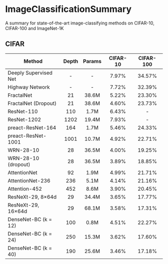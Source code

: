 # ImageClassificationSummary
A summary for state-of-the-art image-classifying methods on CIFAR-10, CIFAR-100 and ImageNet-1K


## CIFAR

| Method                | Depth | Params | CIFAR-10 | CIFAR-100 |
|-----------------------|:-----:|:------:|:--------:|:---------:|
| Deeply Supervised Net | -     | -      | 7.97%    | 34.57%    |
| Highway Network       | -     | -      | 7.72%    | 32.39%    |
| FractalNet            | 21    | 38.6M  | 5.22%    | 23.30%    |
| FractalNet (Dropout)  | 21    | 38.6M  | 4.60%    | 23.73%    |
| ResNet-110            | 110   | 1.7M   | 6.43%    | -         |
| ResNet-1202           | 1202  | 19.4M  | 7.93%    | -         |
| preact-ResNet-164     | 164   | 1.7M   | 5.46%    | 24.33%    |
| preact-ResNet-1001    | 1001  | 10.7M  | 4.92%    | 22.71%    |
| WRN-28-10             | 28    | 36.5M  | 4.00%    | 19.25%    |
| WRN-28-10 (dropout)   | 28    | 36.5M  | 3.89%    | 18.85%    |
| AttentionNet          | 92    | 1.9M   | 4.99%    | 21.71%    |
| AttentionNet-236      | 236   | 5.1M   | 4.14%    | 21.16%    |
| Attention-452         | 452   | 8.6M   | 3.90%    | 20.45%    |
| ResNeXt-29, 8×64d     | 29    | 34.4M  | 3.65%    | 17.77%    |
| ResNeXt-29, 16×64d    | 29    | 68.1M  | 3.58%    | 17.31%    |
| DenseNet-BC (k = 12)  | 100   | 0.8M   | 4.51%    | 22.27%    |
| DenseNet-BC (k = 24)  | 250   | 15.3M  | 3.62%    | 17.60%    |
| DenseNet-BC (k = 40)  | 190   | 25.6M  | 3.46%    | 17.18%    |
